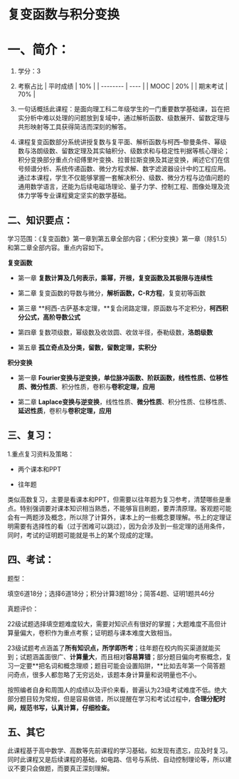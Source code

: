 # 复变函数与积分变换

# 一、简介：

1. 学分：3

2. 考察占比
| 平时成绩 | 10%  |
| -------- | ---- |
| MOOC     | 20%  |
| 期末考试 | 70%  |

3. 一句话概括此课程：是面向理工科二年级学生的一门重要数学基础课，旨在把实分析中难以处理的问题放到复域中，通过解析函数、级数展开、留数定理与共形映射等工具获得简洁而深刻的解答。

4. 课程复变函数部分系统讲授复数与复平面、解析函数与柯西–黎曼条件、幂级数与洛朗级数、留数定理及其实轴积分、级数求和与稳定性判据等核心理论；积分变换部分重点介绍傅里叶变换、拉普拉斯变换及其逆变换，阐述它们在信号频谱分析、系统传递函数、微分方程求解、数字滤波器设计中的工程应用。通过本课程，学生不仅能够掌握一套解决积分、级数、微分方程与边值问题的通用数学语言，还能为后续电磁场理论、量子力学、控制工程、图像处理及流体力学等专业课程奠定坚实的数学基础。

## 二、知识要点：

 学习范围：《复变函数》第一章到第五章全部内容；《积分变换》第一章（除§1.5）和第二章全部内容。重点内容如下。

**复变函数**

- 第一章    **复数计算及几何表示，乘幂，开根，**复变函数及其极限与**连续性**

- 第二章    复变函数的导数与微分，**解析函数，C-R方程**，复变初等函数

- 第三章    **柯西-古萨基本定理，**复合闭路定理，原函数与不定积分，**柯西积分公式，高阶导数公式**

- 第四章    复数项级数，幂级数及收敛圆、收敛半径，泰勒级数，**洛朗级数**

- 第五章    **孤立奇点及分类，留数，留数定理，实积分**

**积分变换**

- 第一章    **Fourier变换与逆变换，单位脉冲函数、阶跃函数，**线性性质**、位移性质、微分性质**、积分性质，卷积与**卷积定理，应用**

- 第二章    **Laplace变换与逆变换**，线性性质、**微分性质**、积分性质、位移性质、**延迟性质**，卷积与**卷积定理，应用**

 

## 三、复习：

 

1.重点复习资料及策略：

- 两个课本和PPT

- 往年题

类似高数复习，主要是看课本和PPT，但需要以往年题为复习参考，清楚哪些是重点。特别强调要对课本知识相当熟悉，不能够盲目刷题，要弄清原理。客观题可能会有一两题涉及概念，所以除了计算外，课本上的一些概念要理解。书上的定理证明需要有选择性的看（过于困难可以跳过），因为会涉及到一些定理的适用条件，同时，考试的证明题可能就是书上的某个现成的定理。

 

## 四、考试：

题型：

填空6道18分；选择6道18分；积分计算3题18分；简答4题、证明1题共46分

真题评价：

22级试题选择填空题难度较大，需要对知识点有很好的掌握；大题难度不高但计算量偏大，卷积作为重点考察；证明题与课本难度大致相当。

23级试题考点涵盖了**所有知识点，所学即所考**；往年题在校内购买渠道就能买到；试题涵盖面很广、**计算量大**，而且相对**容易算错**；部分题目偏向考察概念，复习一定要**把名词和概念理顺；题目可能会设置陷阱，**比如去年第一个简答题问奇点，很多人都忽略了无穷远处，该题本身计算量和说明量也不小。

按照编者自身和周围人的成绩以及评价来看，普遍认为23级考试难度不低。绝大部分题目较为常规，但是容易做错，所以提醒在学习和考试过程中，**合理分配时间，规范书写，认真计算，仔细检查。**

 

## 五、其它

此课程基于高中数学、高数等先前课程的学习基础，如发现有遗忘，应及时复习。同时此课程又是后续课程的基础，如电路、信号与系统、自动控制理论等，所以建议不要只会做题，而要真正深刻理解。